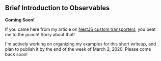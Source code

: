 ## Brief Introduction to Observables

**Coming Soon**!

If you came here from my article on [NestJS custom transporters](https://dev.to/nestjs/part-1-introduction-and-setup-1a2l), you beat me to the punch!  Sorry about that!  

I'm actively working on organizing my examples for this short writeup, and plan to publish it by the end of the week of March 2, 2020.  Please come back soon!
